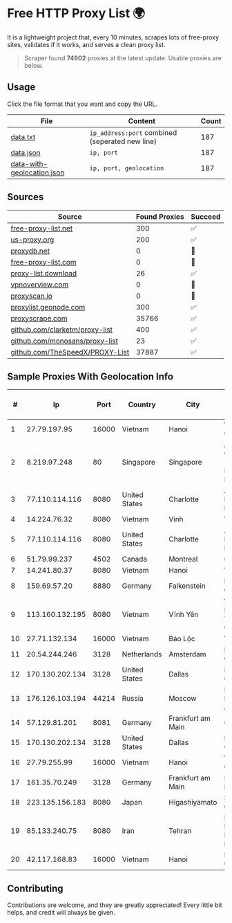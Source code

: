 
# Free HTTP Proxy List 🌍

It is a lightweight project that, every 10 minutes, scrapes lots of free-proxy sites, validates if it works, and serves a clean proxy list.


> Scraper found **74902** proxies at the latest update. Usable proxies are below.

## Usage

Click the file format that you want and copy the URL.


|File|Content|Count|
|----|-------|-----|
|[data.txt](https://raw.githubusercontent.com/themiralay/Proxy-List-World/master/data.txt)|`ip_address:port` combined (seperated new line)|187|
|[data.json](https://raw.githubusercontent.com/themiralay/Proxy-List-World/master/data.json)|`ip, port`|187|
|[data-with-geolocation.json](https://raw.githubusercontent.com/themiralay/Proxy-List-World/master/data-with-geolocation.json)|`ip, port, geolocation`|187|

## Sources

|Source|Found Proxies|Succeed|
|------|-------------|-------|
|[free-proxy-list.net](https://free-proxy-list.net)|300|✅|
|[us-proxy.org](https://www.us-proxy.org)|200|✅|
|[proxydb.net](http://proxydb.net)|0|🚫|
|[free-proxy-list.com](https://free-proxy-list.com/?page=&port=&type%5B%5D=http&type%5B%5D=https&up_time=0&search=Search)|0|🚫|
|[proxy-list.download](https://www.proxy-list.download/HTTP)|26|✅|
|[vpnoverview.com](https://vpnoverview.com/privacy/anonymous-browsing/free-proxy-servers)|0|🚫|
|[proxyscan.io](https://www.proxyscan.io)|0|🚫|
|[proxylist.geonode.com](https://proxylist.geonode.com/api/proxy-list?limit=300&page=1&sort_by=lastChecked&sort_type=desc&protocols=http,https)|300|✅|
|[proxyscrape.com](https://api.proxyscrape.com/v2/?request=displayproxies&protocol=http&timeout=10000&country=all&ssl=all&anonymity=all)|35766|✅|
|[github.com/clarketm/proxy-list](https://raw.githubusercontent.com/clarketm/proxy-list/master/proxy-list-raw.txt)|400|✅|
|[github.com/monosans/proxy-list](https://raw.githubusercontent.com/monosans/proxy-list/main/proxies/http.txt)|23|✅|
|[github.com/TheSpeedX/PROXY-List](https://raw.githubusercontent.com/TheSpeedX/PROXY-List/master/http.txt)|37887|✅|


## Sample Proxies With Geolocation Info

|#|Ip|Port|Country|City|Internet Service Provider|
|-|--|----|-------|----|-------------------------|
|1|27.79.197.95|16000|Vietnam|Hanoi|Viettel Corporation|
|2|8.219.97.248|80|Singapore|Singapore|Alibaba Cloud (Singapore) Private Limited|
|3|77.110.114.116|8080|United States|Charlotte|Aeza International LTD|
|4|14.224.76.32|8080|Vietnam|Vinh|VNPT|
|5|77.110.114.116|8080|United States|Charlotte|Aeza International LTD|
|6|51.79.99.237|4502|Canada|Montreal|OVH SAS|
|7|14.241.80.37|8080|Vietnam|Hanoi|VNPT|
|8|159.69.57.20|8880|Germany|Falkenstein|Hetzner Online GmbH|
|9|113.160.132.195|8080|Vietnam|Vĩnh Yên|VietNam Post and Telecom Corporation|
|10|27.71.132.134|16000|Vietnam|Bảo Lộc|Viettel Group|
|11|20.54.244.246|3128|Netherlands|Amsterdam|Microsoft Corporation|
|12|170.130.202.134|3128|United States|Dallas|Eonix Corporation|
|13|176.126.103.194|44214|Russia|Moscow|Miglovets Egor Andreevich|
|14|57.129.81.201|8081|Germany|Frankfurt am Main|OVH SAS|
|15|170.130.202.134|3128|United States|Dallas|Eonix Corporation|
|16|27.79.255.99|16000|Vietnam|Hanoi|Viettel Corporation|
|17|161.35.70.249|3128|Germany|Frankfurt am Main|DigitalOcean, LLC|
|18|223.135.156.183|8080|Japan|Higashiyamato|So-net Corporation|
|19|85.133.240.75|8080|Iran|Tehran|Respina Networks & Beyond PJSC|
|20|42.117.168.83|16000|Vietnam|Hanoi|FPT Telecom Company|



## Contributing

Contributions are welcome, and they are greatly appreciated! Every
little bit helps, and credit will always be given.

